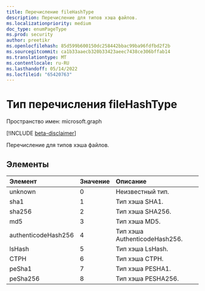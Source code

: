 ```yaml
---
title: Перечисление fileHashType
description: Перечисление для типов хэша файлов.
ms.localizationpriority: medium
doc_type: enumPageType
ms.prod: security
author: preetikr
ms.openlocfilehash: 85d599b600150dc258442bbac99ba96fdfbd2f2b
ms.sourcegitcommit: ca1b33aaecb320b33423aeec7438ce306bffab14
ms.translationtype: MT
ms.contentlocale: ru-RU
ms.lasthandoff: 05/14/2022
ms.locfileid: "65420763"
---
```

# <a name="filehashtype-enum-type"></a>Тип перечисления fileHashType

Пространство имен: microsoft.graph

[!INCLUDE [beta-disclaimer](../../includes/beta-disclaimer.md)]

Перечисление для типов хэша файлов.

## <a name="members"></a>Элементы

|Элемент|Значение|Описание|
|:---|:---|:---|
|unknown|0|Неизвестный тип.|
|sha1|1|Тип хэша SHA1.|
|sha256|2| Тип хэша SHA256.|
|md5|3| Тип хэша MD5.|
|authenticodeHash256|4| Тип хэша AuthenticodeHash256.|
|lsHash|5| Тип хэша LsHash.|
|CTPH|6 | Тип хэша CTPH.|
|peSha1|7 | Тип хэша PESHA1.|
|peSha256|8 | Тип хэша PESHA256.|


